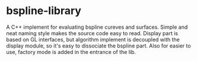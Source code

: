 # bspline-library
A C++ implement for evaluating bspline cureves and surfaces. Simple and neat naming style makes the source code easy to read. Display part is based on GL interfaces, but algorithm implement is decoupled with the display module, so it's easy to dissociate the bspline part. Also for easier to use, factory mode is added in the entrance of the lib.
